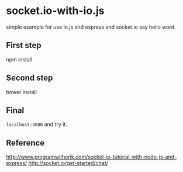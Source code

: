 # socket.io-with-io.js
simple example for use io.js and express and socket.io say hello word.

## First step
npm install

## Second step
bower install

## Final
`localhost:3000` and try it.

## Reference
http://www.programwitherik.com/socket-io-tutorial-with-node-js-and-express/
http://socket.io/get-started/chat/
